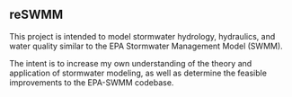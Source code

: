 ## reSWMM

This project is intended to model stormwater hydrology, hydraulics, and water quality similar to the EPA Stormwater Management Model (SWMM).

The intent is to increase my own understanding of the theory and application of stormwater modeling, as well as determine the feasible improvements to the EPA-SWMM codebase.
